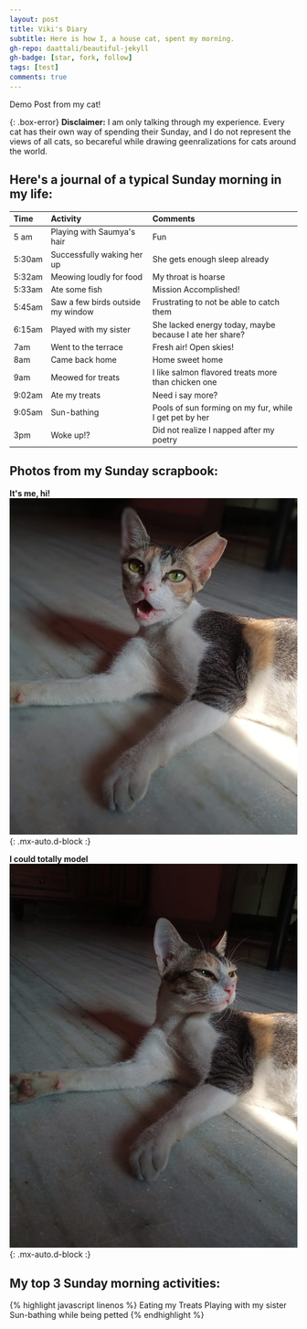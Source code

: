 ```yaml
---
layout: post
title: Viki's Diary
subtitle: Here is how I, a house cat, spent my morning.
gh-repo: daattali/beautiful-jekyll
gh-badge: [star, fork, follow]
tags: [test]
comments: true
--- 
```

Demo Post from my cat!

{: .box-error}
**Disclaimer:**
I am only talking through my experience. Every cat has their own way of spending their Sunday, and I do not represent the views of all cats, so becareful while drawing geenralizations for cats around the world.

## Here's a journal of a typical Sunday morning in my life:

| Time | Activity | Comments |
| :------ |:--- | :--- |
| 5 am | Playing with Saumya's hair| Fun |
| 5:30am | Successfully waking her up | She gets enough sleep already |
| 5:32am | Meowing loudly for food | My throat is hoarse |
| 5:33am | Ate some fish | Mission Accomplished! |
| 5:45am  | Saw a few birds outside my window | Frustrating to not be able to catch them |
| 6:15am |Played with my sister | She lacked energy today, maybe because I ate her share? |
| 7am | Went to the terrace | Fresh air! Open skies! |
| 8am | Came back home | Home sweet home |
| 9am | Meowed for treats | I like salmon flavored treats more than chicken one |
| 9:02am |Ate my treats | Need i say more? |
| 9:05am | Sun-bathing | Pools of sun forming on my fur, while I get pet by her |
| 3pm |Woke up!?| Did not realize I napped after my poetry|

## Photos from my Sunday scrapbook:
**It's me, hi!**
![Cat](https://github.com/Saumya-x/Saumya-x.github.io/blob/master/assets/img/viki.jpg?raw=true){: .mx-auto.d-block :} 

**I could totally model**
![Me sunbathing](https://github.com/Saumya-x/Saumya-x.github.io/blob/master/assets/img/model.jpg?raw=true){: .mx-auto.d-block :}

## My top 3 Sunday morning activities:
{% highlight javascript linenos %}
Eating my Treats 
Playing with my sister
Sun-bathing while being petted
{% endhighlight %}
